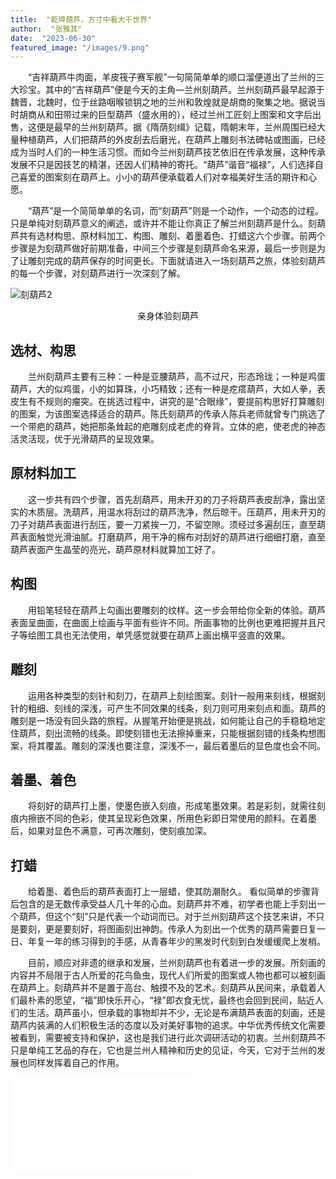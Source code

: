 ```yaml
---
title:  "乾坤葫芦，方寸中看大千世界"
author:  "张雅其"
date:  "2023-06-30"
featured_image: "/images/9.png"
---
```

&emsp;&emsp;“吉祥葫芦牛肉面，羊皮筏子赛军舰”一句简简单单的顺口溜便道出了兰州的三大珍宝。其中的“吉祥葫芦”便是今天的主角—兰州刻葫芦。兰州刻葫芦最早起源于魏晋，北魏时，位于丝路咽喉锁钥之地的兰州和敦煌就是胡商的聚集之地。据说当时胡商从和田带过来的巨型葫芦（盛水用的），经过兰州工匠刻上图案和文字后出售，这便是最早的兰州刻葫芦。据《隋荫刻缉》记载，隋朝末年，兰州周围已经大量种植葫芦，人们把葫芦的外皮刮去后磨光，在葫芦上雕刻书法碑帖或图画，已经成为当时人们的一种生活习惯。而如今兰州刻葫芦技艺依旧在传承发展，这种传承发展不只是因技艺的精湛，还因人们精神的寄托。“葫芦”谐音“福禄”，人们选择自己喜爱的图案刻在葫芦上。小小的葫芦便承载着人们对幸福美好生活的期许和心愿。

&emsp;&emsp;“葫芦”是一个简简单单的名词，而“刻葫芦”则是一个动作，一个动态的过程。只是单纯对刻葫芦意义的阐述，或许并不能让你真正了解兰州刻葫芦是什么。刻葫芦共有选材构思、原材料加工、构图、雕刻、着墨着色、打蜡这六个步骤。前两个步骤是为刻葫芦做好前期准备，中间三个步骤是刻葫芦命名来源，最后一步则是为了让雕刻完成的葫芦保存的时间更长。下面就请进入一场刻葫芦之旅，体验刻葫芦的每一个步骤，对刻葫芦进行一次深刻了解。

![刻葫芦2](/images/10.jpg)
<center>亲身体验刻葫芦</center>

##	选材、构思
&emsp;&emsp;兰州刻葫芦主要有三种：一种是亚腰葫芦，高不过尺，形态玲珑；一种是鸡蛋葫芦，大的似鸡蛋，小的如算珠，小巧精致；还有一种是疙瘩葫芦，大如人拳，表皮生有不规则的瘤突。在挑选过程中，讲究的是“合眼缘”，要提前构思好打算雕刻的图案，为该图案选择适合的葫芦。陈氏刻葫芦的传承人陈兵老师就曾专门挑选了一个带疤的葫芦，她把那条耸起的疤雕刻成老虎的脊背。立体的疤，使老虎的神态活灵活现，优于光滑葫芦的呈现效果。

## 原材料加工
&emsp;&emsp;这一步共有四个步骤，首先刮葫芦，用未开刃的刀子将葫芦表皮刮净，露出坚实的木质层。洗葫芦，用温水将刮过的葫芦洗净，然后晾干。压葫芦，用未开刃的刀子对葫芦表面进行刮压，要一刀紧挨一刀，不留空隙。须经过多遍刮压，直至葫芦表面触觉光滑油腻。打磨葫芦，用干净的棉布对刮好的葫芦进行细细打磨，直至葫芦表面产生晶莹的亮光，葫芦原材料就算加工好了。

##	构图
&emsp;&emsp;用铅笔轻轻在葫芦上勾画出要雕刻的纹样。这一步会带给你全新的体验。葫芦表面呈曲面，在曲面上绘画与平面有些许不同。所画事物的比例也更难把握并且尺子等绘图工具也无法使用，单凭感觉就要在葫芦上画出横平竖直的效果。

## 雕刻
&emsp;&emsp;运用各种类型的刻针和刻刀，在葫芦上刻绘图案。刻针一般用来刻线，根据刻针的粗细、刻线的深浅，可产生不同效果的线条，刻刀则可用来刻点和面。葫芦的雕刻是一场没有回头路的旅程。从握笔开始便是挑战，如何能让自己的手稳稳地定住葫芦，刻出流畅的线条。即使刻错也无法擦掉重来，只能根据刻错的线条构想图案，将其覆盖。雕刻的深浅也要注意，深浅不一，最后着墨后的显色度也会不同。

## 着墨、着色
&emsp;&emsp;将刻好的葫芦打上墨，使墨色嵌入刻痕，形成笔墨效果。若是彩刻，就需往刻痕内擦嵌不同的色彩，使其呈现彩色效果，所用色彩即日常使用的颜料。在着墨后，如果对显色不满意，可再次雕刻，使刻痕加深。

## 打蜡
&emsp;&emsp;给着墨、着色后的葫芦表面打上一层蜡，使其防潮耐久。
看似简单的步骤背后包含的是无数传承受益人几十年的心血。刻葫芦并不难，初学者也能上手刻出一个葫芦，但这个“刻”只是代表一个动词而已。对于兰州刻葫芦这个技艺来讲，不只是要刻，更是要刻好，将图画刻出神韵。传承人为刻出一个优秀的葫芦需要日复一日、年复一年的练习得到的手感，从青春年少的黑发时代刻到白发缓缓爬上发梢。

&emsp;&emsp;目前，顺应对非遗的继承和发展，兰州刻葫芦也有着进一步的发展。所刻画的内容并不局限于古人所爱的花鸟鱼虫，现代人们所爱的图案或人物也都可以被刻画在葫芦上。刻葫芦并不是置于高台、触摸不及的艺术。刻葫芦从民间来，承载着人们最朴素的愿望，“福”即快乐开心，“禄”即衣食无忧，最终也会回到民间，贴近人们的生活。葫芦虽小，但承载的事物却并不少，无论是布满葫芦表面的刻画，还是葫芦内装满的人们积极生活的态度以及对美好事物的追求。中华优秀传统文化需要被看到，需要被支持和保护，这也是我们进行此次调研活动的初衷。兰州刻葫芦不只是单纯工艺品的存在，它也是兰州人精神和历史的见证，今天，它对于兰州的发展也同样发挥着自己的作用。

<iframe src="//player.bilibili.com/player.html?aid=806420224&bvid=BV1a34y1o7UD&cid=433410700&p=1" scrolling="no" border="0" frameborder="no" framespacing="0" allowfullscreen="true"> </iframe>
